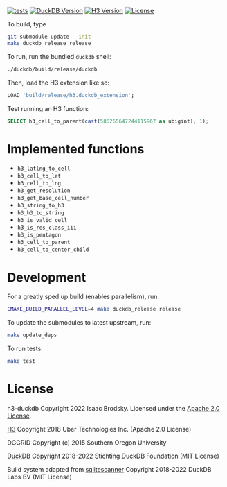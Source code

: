 [![tests](https://github.com/isaacbrodsky/h3-duckdb/actions/workflows/tests.yml/badge.svg)](https://github.com/isaacbrodsky/h3-duckdb/actions/workflows/tests.yml)
[![DuckDB Version](https://img.shields.io/static/v1?label=duckdb&message=v0.8.0&color=blue)](https://github.com/duckdb/duckdb/releases/tag/v0.8.0)
[![H3 Version](https://img.shields.io/static/v1?label=h3&message=v4.1.0&color=blue)](https://github.com/uber/h3/releases/tag/v4.1.0)
[![License](https://img.shields.io/badge/License-Apache%202.0-blue.svg)](LICENSE)

To build, type 
```sh
git submodule update --init
make duckdb_release release
```

To run, run the bundled `duckdb` shell:
```sh
./duckdb/build/release/duckdb 
```

Then, load the H3 extension like so:
```SQL
LOAD 'build/release/h3.duckdb_extension';
```

Test running an H3 function:
```SQL
SELECT h3_cell_to_parent(cast(586265647244115967 as ubigint), 1);
```

# Implemented functions

- `h3_latlng_to_cell`
- `h3_cell_to_lat`
- `h3_cell_to_lng`
- `h3_get_resolution`
- `h3_get_base_cell_number`
- `h3_string_to_h3`
- `h3_h3_to_string`
- `h3_is_valid_cell`
- `h3_is_res_class_iii`
- `h3_is_pentagon`
- `h3_cell_to_parent`
- `h3_cell_to_center_child`

# Development

For a greatly sped up build (enables parallelism), run:

```sh
CMAKE_BUILD_PARALLEL_LEVEL=4 make duckdb_release release
```

To update the submodules to latest upstream, run:

```sh
make update_deps
```

To run tests:

```sh
make test
```

# License

h3-duckdb Copyright 2022 Isaac Brodsky. Licensed under the [Apache 2.0 License](./LICENSE).

[H3](https://github.com/uber/h3) Copyright 2018 Uber Technologies Inc. (Apache 2.0 License)

DGGRID Copyright (c) 2015 Southern Oregon University

[DuckDB](https://github.com/duckdb/duckdb) Copyright 2018-2022 Stichting DuckDB Foundation (MIT License)

Build system adapted from [sqlitescanner](https://github.com/duckdblabs/sqlitescanner) Copyright 2018-2022 DuckDB Labs BV (MIT License)
